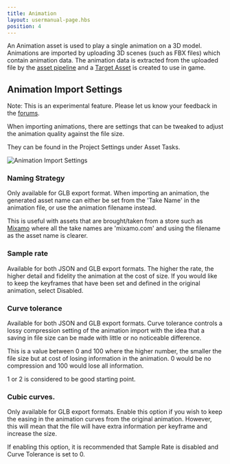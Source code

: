 ```yaml
---
title: Animation
layout: usermanual-page.hbs
position: 4
---
```


An Animation asset is used to play a single animation on a 3D model. Animations are imported by uploading 3D scenes (such as FBX files) which contain animation data. The animation data is extracted from the uploaded file by the [asset pipeline][asset_pipeline] and a [Target Asset][target_asset] is created to use in game.

## Animation Import Settings

<div class="alert alert-info">
Note: This is an experimental feature. Please let us know your feedback in the <a href="https://forum.playcanvas.com/" target="_blank">forums</a>.
</div>

When importing animations, there are settings that can be tweaked to adjust the animation quality against the file size.

They can be found in the Project Settings under Asset Tasks.

![Animation Import Settings][animation_import_settings]

### Naming Strategy

Only available for GLB export format. When importing an animation, the generated asset name can either be set from the 'Take Name' in the animation file, or use the animation filename instead.

This is useful with assets that are brought/taken from a store such as [Mixamo][1] where all the take names are 'mixamo.com' and using the filename as the asset name is clearer.

### Sample rate

Available for both JSON and GLB export formats. The higher the rate, the higher detail and fidelity the animation at the cost of size. If you would like to keep the keyframes that have been set and defined in the original animation, select Disabled.

### Curve tolerance

Available for both JSON and GLB export formats. Curve tolerance controls a lossy compression setting of the animation import with the idea that a saving in file size can be made with little or no noticeable difference.

This is a value between 0 and 100 where the higher number, the smaller the file size but at cost of losing information in the animation. 0 would be no compression and 100 would lose all information.

1 or 2 is considered to be good starting point.

### Cubic curves.

Only available for GLB export formats. Enable this option if you wish to keep the easing in the animation curves from the original animation. However, this will mean that the file will have extra information per keyframe and increase the size.

If enabling this option, it is recommended that Sample Rate is disabled and Curve Tolerance is set to 0.

[asset_pipeline]: /user-manual/glossary#asset-pipeline
[target_asset]: /user-manual/glossary#target-asset
[animation_import_settings]: /images/user-manual/assets/animation/animation-import-settings.png

 [1]: https://www.mixamo.com/

